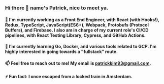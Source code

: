 ### Hi there 👋 name's Patrick, nice to meet ya. 

#### 🔭  I'm currently working as a Front End Engineer, with React (with Hooks!), Redux, TypeScript, JavaScript(ES6+), Webpack, Protobufs (Protocol Buffers), and Firebase. I also am in charge of my current role's CI/CD pipelines, with React Testing Library, Cypress, and GitHub Actions.

#### 🌱 I’m currently learning Go, Docker, and various tools related to GCP. I'm highly interested in going towards a "fullstack" route. 

#### 📫 Feel free to reach out to me! My email is patrickkim93@gmail.com.

#### ⚡ Fun fact: I once escaped from a locked train in Amsterdam.

<!--
**patrickk/patrickk** is a ✨ _special_ ✨ repository because its `README.md` (this file) appears on your GitHub profile.

Here are some ideas to get you started:

- 🔭 I’m currently working on ...
- 🌱 I’m currently learning ...
- 👯 I’m looking to collaborate on ...
- 🤔 I’m looking for help with ...
- 💬 Ask me about ...
- 📫 How to reach me: ...
- 😄 Pronouns: ...
- ⚡ Fun fact: ...
-->
